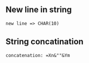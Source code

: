 ## New line in string
```text
new line => CHAR(10)
```

## String concatination
```text
concatenation: =Xn&""&Ym
```
